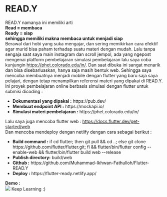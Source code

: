 # READ.Y
READ.Y namanya ini memiliki arti  
<strong>Read = membaca</strong>
<br>
<strong>Ready = siap</strong>
<br>
<strong>sehingga memiliki makna membaca untuk menjadi siap</strong>
<br>
Berawal dari hobi yang suka mengajar, dan sering memikirkan cara efektif agar murid bisa paham terhadap suatu materi dengan mudah. Lalu tanpa sengaja saat saya main instagram dan scroll jempol, ada yang ngepost mengenai 
platform pembelajaran simulasi pembelajaran lalu saya coba kunjungin https://phet.colorado.edu/in/. Dan saat 
dibuka ini sangat menarik dan bisa disebarluaskan, hanya saja masih bentuk web. Sehingga saya mencoba membuatnya menjadi mobile dengan flutter yang baru saja saya pelajari, dengan 
tetap menampilkan referensi materi yang dipakai di READ.Y. 
<br>
Ini proyek pembelajaran online berbasis simulasi dengan flutter untuk submisi dicoding :
<ul>
    <li><strong>Dokumentasi yang dipakai :</strong> https://pub.dev/</li>
    <li><strong>Membuat endpoint API :</strong> https://mockapi.io/</li>
    <li><strong>Simulasi materi pembelajaran :</strong> https://phet.colorado.edu/in/</li>
</ul>

Lalu saya juga mencoba flutter web : https://docs.flutter.dev/get-started/web
<br>
Dan mencoba mendeploy dengan netlify dengan cara sebagai berikut :

<ul>
    <li><strong>Build command :</strong> if cd flutter; then git pull && cd ..; else git clone https://github.com/flutter/flutter.git; fi && flutter/bin/flutter config --enable-web && flutter/bin/flutter build web --release</li>
    <li><strong>Publish directory:</strong> build/web</li>
    <li><strong>Github :</strong> https://github.com/Muhammad-Ikhwan-Fathulloh/Flutter-READ.Y</li>
    <li><strong>Deploy :</strong> https://flutter-ready.netlify.app/</li>
</ul>

<strong>Demo :</strong>
<br>
<img src="READ.Y_Ver.1.gif">
Keep Learning :)